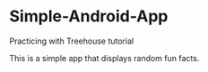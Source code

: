 # Simple-Android-App
Practicing with Treehouse tutorial

This is a simple app that displays random fun facts. 
